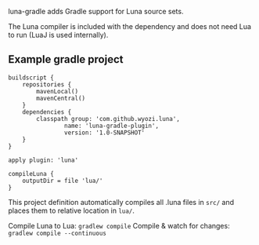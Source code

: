 luna-gradle adds Gradle support for Luna source sets.

The Luna compiler is included with the dependency and does not need Lua to run (LuaJ is used internally).

## Example gradle project
```
buildscript {
    repositories {
        mavenLocal()
        mavenCentral()
    }
    dependencies {
        classpath group: 'com.github.wyozi.luna',
                name: 'luna-gradle-plugin',
                version: '1.0-SNAPSHOT'
    }
}

apply plugin: 'luna'

compileLuna {
    outputDir = file 'lua/'
}
```

This project definition automatically compiles all .luna files in `src/` and places them to relative location in `lua/`.

Compile Luna to Lua: `gradlew compile`
Compile & watch for changes: `gradlew compile --continuous`